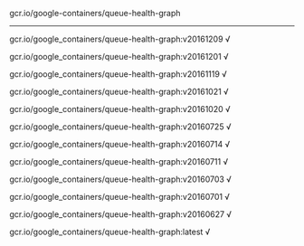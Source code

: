 gcr.io/google-containers/queue-health-graph 

----
gcr.io/google_containers/queue-health-graph:v20161209 √

gcr.io/google_containers/queue-health-graph:v20161201 √

gcr.io/google_containers/queue-health-graph:v20161119 √

gcr.io/google_containers/queue-health-graph:v20161021 √

gcr.io/google_containers/queue-health-graph:v20161020 √

gcr.io/google_containers/queue-health-graph:v20160725 √

gcr.io/google_containers/queue-health-graph:v20160714 √

gcr.io/google_containers/queue-health-graph:v20160711 √

gcr.io/google_containers/queue-health-graph:v20160703 √

gcr.io/google_containers/queue-health-graph:v20160701 √

gcr.io/google_containers/queue-health-graph:v20160627 √

gcr.io/google_containers/queue-health-graph:latest √

